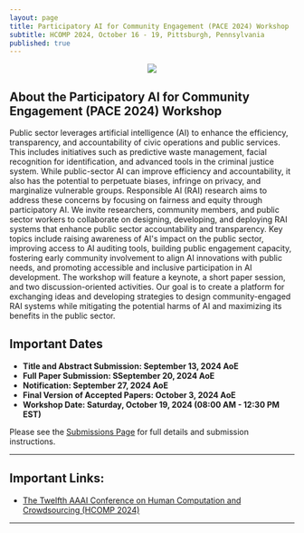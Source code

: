 ```yaml
---
layout: page
title: Participatory AI for Community Engagement (PACE 2024) Workshop
subtitle: HCOMP 2024, October 16 - 19, Pittsburgh, Pennsylvania
published: true
---
```

<p style="text-align:center;"><img src="{{ 'img/cover.jpeg' | relative_url }}" /></p>

## About the Participatory AI for Community Engagement (PACE 2024) Workshop

Public sector leverages artificial intelligence (AI) to enhance the efficiency, transparency, and accountability of civic operations and public services. This includes initiatives such as predictive waste management, facial recognition for identification, and advanced tools in the criminal justice system. While public-sector AI can improve efficiency and accountability, it also has the potential to perpetuate biases, infringe on privacy, and marginalize vulnerable groups. Responsible AI (RAI) research aims to address these concerns by focusing on fairness and equity through participatory AI. We invite researchers, community members, and public sector workers to collaborate on designing, developing, and deploying RAI systems that enhance public sector accountability and transparency. Key topics include raising awareness of AI's impact on the public sector, improving access to AI auditing tools, building public engagement capacity, fostering early community involvement to align AI innovations with public needs, and promoting accessible and inclusive participation in AI development. The workshop will feature a keynote, a short paper session, and two discussion-oriented activities. Our goal is to create a platform for exchanging ideas and developing strategies to design community-engaged RAI systems while mitigating the  potential harms of AI and maximizing its benefits in the public sector.

## Important Dates
* **Title and Abstract Submission: September 13, 2024 AoE** 
* **Full Paper Submission: SSeptember 20, 2024 AoE** 
* **Notification: September 27, 2024 AoE** 
* **Final Version of Accepted Papers: October 3, 2024 AoE** 
* **Workshop Date: Saturday, October 19, 2024 (08:00 AM - 12:30 PM EST)** 

Please see the [Submissions Page](./submission) for full details and submission instructions.

---

## Important Links:
* [The Twelfth AAAI Conference on Human Computation and Crowdsourcing (HCOMP 2024)](https://www.humancomputation.com/index.html)

---

<!-- ## Sponsorship

TBD -->
